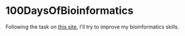 # 100DaysOfBioinformatics
Following the task on [this site](https://stump-jeep-451.notion.site/100-Days-of-Bioinformatics-5c1fbf60c4c74430aa137872ea69c4de), I'll try to improve my bioinformatics skills.
